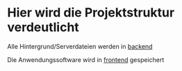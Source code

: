 # Hier wird die Projektstruktur verdeutlicht

Alle Hintergrund/Serverdateien werden in [backend](./backend)

Die Anwendungssoftware wird in [frontend](./frontend) gespeichert


